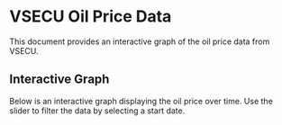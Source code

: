 # VSECU Oil Price Data

This document provides an interactive graph of the oil price data from VSECU.

## Interactive Graph

Below is an interactive graph displaying the oil price over time. Use the slider to filter the data by selecting a start date.

